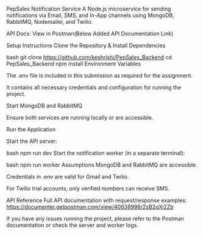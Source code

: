 PepSales Notification Service
A Node.js microservice for sending notifications via Email, SMS, and In-App channels using MongoDB, RabbitMQ, Nodemailer, and Twilio.

API Docs: View in Postman(Below Added API Documentation Link)

Setup Instructions
Clone the Repository & Install Dependencies

bash
git clone https://github.com/keshrishi/PepSales_Backend
cd PepSales_Backend
npm install
Environment Variables

The .env file is included in this submission as required for the assignment.

It contains all necessary credentials and configuration for running the project.

Start MongoDB and RabbitMQ

Ensure both services are running locally or are accessible.

Run the Application

Start the API server:

bash
npm run dev
Start the notification worker (in a separate terminal):

bash
npm run worker
Assumptions
MongoDB and RabbitMQ are accessible.

Credentials in .env are valid for Gmail and Twilio.

For Twilio trial accounts, only verified numbers can receive SMS.

API Reference
Full API documentation with request/response examples:
https://documenter.getpostman.com/view/40638998/2sB2qXj2Zb

If you have any issues running the project, please refer to the Postman documentation or check the server and worker logs.
